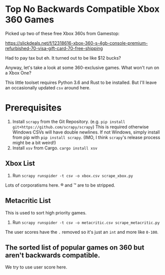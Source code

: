 # Top No Backwards Compatible Xbox 360 Games

Picked up two of these free Xbox 360s from Gamestop:

https://slickdeals.net/f/12318616-xbox-360-s-4gb-console-premium-refurbished-70-visa-gift-card-70-free-shipping

Had to pay tax but eh. It turned out to be like $12 bucks?

Anyway, let's take a look at some 360-exclusive games. What won't run on a Xbox One? 

This little toolset requires Python 3.6 and Rust to be installed. But I'll leave an occasionally updated `csv` around here.

# Prerequisites

1. Install `scrapy` from the Git Repository. (e.g. `pip install git+https://github.com/scrapy/scrapy`) This is required otherwise Windows CSVs will have double newlines. If not Windows, simply install from pip with `pip install scrapy`. (IMO, I think `scrapy`'s release process might be a bit weird!)
2. Install `xsv` from Cargo. `cargo install xsv`

## Xbox List

1. Run `scrapy runspider -t csv -o xbox.csv scrape_xbox.py`

Lots of corporatisms here. ® and ™ are to be stripped.

## Metacritic List

This is used to sort high priority games.

1. Run `scrapy runspider -t csv -o metacritic.csv scrape_metacritic.py`

The user scores have the `.` removed so it's just an `int` and more like `0-100`. 

## The sorted list of popular games on 360 but aren't backwards compatible.

We try to use user score here.

